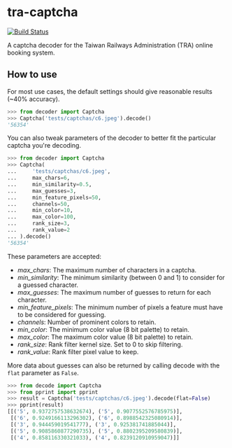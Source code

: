 # tra-captcha

[![Build Status](https://travis-ci.org/bhomnick/tra-captcha.svg?branch=master)](https://travis-ci.org/bhomnick/tra-captcha)

A captcha decoder for the Taiwan Railways Administration (TRA) online
booking system.

## How to use

For most use cases, the default settings should give reasonable results
(~40% accuracy).

```python
>>> from decoder import Captcha
>>> Captcha('tests/captchas/c6.jpeg').decode()
'56354'
```

You can also tweak parameters of the decoder to better fit the particular
captcha you're decoding.

```python
>>> from decoder import Captcha
>>> Captcha(
...     'tests/captchas/c6.jpeg',
...     max_chars=6,
...     min_similarity=0.5,
...     max_guesses=3,
...     min_feature_pixels=50,
...     channels=50,
...     min_color=10,
...     max_color=100,
...     rank_size=3,
...     rank_value=2
... ).decode()
'56354'
```

These parameters are accepted:

- *max_chars*: The maximum number of characters in a captcha.
- *min_similarity*: The minimum similarity (between 0 and 1) to consider for
    a guessed character.
- *max_guesses*: The maximum number of guesses to return for each character.
- *min_feature_pixels*: The minimum number of pixels a feature must have to
    be considered for guessing.
- *channels*: Number of prominent colors to retain.
- *min_color*: The minimum color value (8 bit palette) to retain.
- *max_color*: The maximum color value (8 bit palette) to retain.
- *rank_size*: Rank filter kernel size. Set to 0 to skip filtering.
- *rank_value*: Rank filter pixel value to keep.

More data about guesses can also be returned by calling decode with the `flat`
parameter as `False`.

```python
>>> from decode import Captcha
>>> from pprint import pprint
>>> result = Captcha('tests/captchas/c6.jpeg').decode(flat=False)
>>> pprint(result)
[[('5', 0.9372757538632674), ('5', 0.9077552576785975)],
 [('6', 0.9249166113296302), ('6', 0.8988542325080914)],
 [('3', 0.944459019541777), ('3', 0.925381741885044)],
 [('5', 0.9085860877290735), ('5', 0.8802395209580839)],
 [('4', 0.858116330321033), ('4', 0.8239120910959047)]]
```


